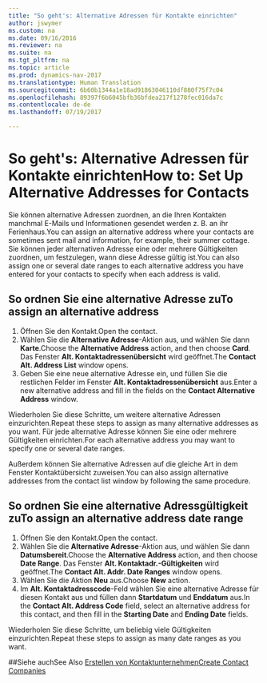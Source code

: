 ```yaml
---
title: "So geht's: Alternative Adressen für Kontakte einrichten"
author: jswymer
ms.custom: na
ms.date: 09/16/2016
ms.reviewer: na
ms.suite: na
ms.tgt_pltfrm: na
ms.topic: article
ms.prod: dynamics-nav-2017
ms.translationtype: Human Translation
ms.sourcegitcommit: 6b60b1344a1e18ad91863046110df880f75f7c04
ms.openlocfilehash: 89397f6b6045bfb36bfdea217f1278fec016da7c
ms.contentlocale: de-de
ms.lasthandoff: 07/19/2017

---
```

# <a name="how-to-set-up-alternative-addresses-for-contacts"></a><span data-ttu-id="42169-102">So geht's: Alternative Adressen für Kontakte einrichten</span><span class="sxs-lookup"><span data-stu-id="42169-102">How to: Set Up Alternative Addresses for Contacts</span></span>
<span data-ttu-id="42169-103">Sie können alternative Adressen zuordnen, an die Ihren Kontakten manchmal E-Mails und Informationen gesendet werden z. B. an ihr Ferienhaus.</span><span class="sxs-lookup"><span data-stu-id="42169-103">You can assign an alternative address where your contacts are sometimes sent mail and information, for example, their summer cottage.</span></span> <span data-ttu-id="42169-104">Sie können jeder alternativen Adresse eine oder mehrere Gültigkeiten zuordnen, um festzulegen, wann diese Adresse gültig ist.</span><span class="sxs-lookup"><span data-stu-id="42169-104">You can also assign one or several date ranges to each alternative address you have entered for your contacts to specify when each address is valid.</span></span>

## <a name="to-assign-an-alternative-address"></a><span data-ttu-id="42169-105">So ordnen Sie eine alternative Adresse zu</span><span class="sxs-lookup"><span data-stu-id="42169-105">To assign an alternative address</span></span>
1. <span data-ttu-id="42169-106">Öffnen Sie den Kontakt.</span><span class="sxs-lookup"><span data-stu-id="42169-106">Open the contact.</span></span>
2. <span data-ttu-id="42169-107">Wählen Sie die **Alternative Adresse**-Aktion aus, und wählen Sie dann **Karte**.</span><span class="sxs-lookup"><span data-stu-id="42169-107">Choose the **Alternative Address** action, and then choose **Card**.</span></span> <span data-ttu-id="42169-108">Das Fenster **Alt. Kontaktadressenübersicht** wird geöffnet.</span><span class="sxs-lookup"><span data-stu-id="42169-108">The **Contact Alt. Address List** window opens.</span></span>
3. <span data-ttu-id="42169-109">Geben Sie eine neue alternative Adresse ein, und füllen Sie die restlichen Felder im Fenster **Alt. Kontaktadressenübersicht** aus.</span><span class="sxs-lookup"><span data-stu-id="42169-109">Enter a new alternative address and fill in the fields on the **Contact Alternative Address** window.</span></span>

<span data-ttu-id="42169-110">Wiederholen Sie diese Schritte, um weitere alternative Adressen einzurichten.</span><span class="sxs-lookup"><span data-stu-id="42169-110">Repeat these steps to assign as many alternative addresses as you want.</span></span> <span data-ttu-id="42169-111">Für jede alternative Adresse können Sie eine oder mehrere Gültigkeiten einrichten.</span><span class="sxs-lookup"><span data-stu-id="42169-111">For each alternative address you may want to specify one or several date ranges.</span></span>

<span data-ttu-id="42169-112">Außerdem können Sie alternative Adressen auf die gleiche Art in dem Fenster Kontaktübersicht zuweisen.</span><span class="sxs-lookup"><span data-stu-id="42169-112">You can also assign alternative addresses from the contact list window by following the same procedure.</span></span>

## <a name="to-assign-an-alternative-address-date-range"></a><span data-ttu-id="42169-113">So ordnen Sie eine alternative Adressgültigkeit zu</span><span class="sxs-lookup"><span data-stu-id="42169-113">To assign an alternative address date range</span></span>
1. <span data-ttu-id="42169-114">Öffnen Sie den Kontakt.</span><span class="sxs-lookup"><span data-stu-id="42169-114">Open the contact.</span></span>
2. <span data-ttu-id="42169-115">Wählen Sie die **Alternative Adresse**-Aktion aus, und wählen Sie dann **Datumsbereit**.</span><span class="sxs-lookup"><span data-stu-id="42169-115">Choose the **Alternative Address** action, and then choose **Date Range**.</span></span> <span data-ttu-id="42169-116">Das Fenster **Alt. Kontaktadr.-Gültigkeiten** wird geöffnet.</span><span class="sxs-lookup"><span data-stu-id="42169-116">The **Contact Alt. Addr. Date Ranges** window opens.</span></span>
3. <span data-ttu-id="42169-117">Wählen Sie die Aktion **Neu** aus.</span><span class="sxs-lookup"><span data-stu-id="42169-117">Choose **New** action.</span></span>
4. <span data-ttu-id="42169-118">Im **Alt. Kontaktadresscode**-Feld wählen Sie eine alternative Adresse für diesen Kontakt aus und füllen dann **Startdatum** und **Enddatum** aus.</span><span class="sxs-lookup"><span data-stu-id="42169-118">In the **Contact Alt. Address Code** field, select an alternative address for this contact, and then fill in the **Starting Date** and **Ending Date** fields.</span></span>

<span data-ttu-id="42169-119">Wiederholen Sie diese Schritte, um beliebig viele Gültigkeiten einzurichten.</span><span class="sxs-lookup"><span data-stu-id="42169-119">Repeat these steps to assign as many date ranges as you want.</span></span>

##<a name="see-also"></a><span data-ttu-id="42169-120">Siehe auch</span><span class="sxs-lookup"><span data-stu-id="42169-120">See Also</span></span>
[<span data-ttu-id="42169-121">Erstellen von Kontaktunternehmen</span><span class="sxs-lookup"><span data-stu-id="42169-121">Create Contact Companies</span></span>](marketing-create-contact-companies.md)

